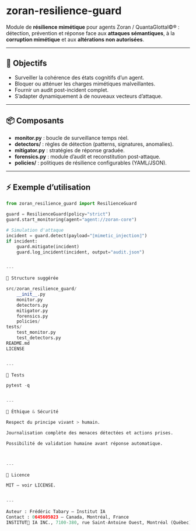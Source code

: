 # zoran-resilience-guard

Module de **résilience mimétique** pour agents Zoran / QuantaGlottal©® : détection, prévention et réponse face aux **attaques sémantiques**, à la **corruption mimétique** et aux **altérations non autorisées**.

---

## 🎯 Objectifs
- Surveiller la cohérence des états cognitifs d’un agent.
- Bloquer ou atténuer les charges mimétiques malveillantes.
- Fournir un audit post-incident complet.
- S’adapter dynamiquement à de nouveaux vecteurs d’attaque.

---

## 📦 Composants
- **monitor.py** : boucle de surveillance temps réel.
- **detectors/** : règles de détection (patterns, signatures, anomalies).
- **mitigator.py** : stratégies de réponse graduée.
- **forensics.py** : module d’audit et reconstitution post-attaque.
- **policies/** : politiques de résilience configurables (YAML/JSON).

---

## ⚡ Exemple d’utilisation
```python
from zoran_resilience_guard import ResilienceGuard

guard = ResilienceGuard(policy="strict")
guard.start_monitoring(agent="agent://zoran-core")

# Simulation d'attaque
incident = guard.detect(payload="⟦mimetic_injection⟧")
if incident:
    guard.mitigate(incident)
    guard.log_incident(incident, output="audit.json")


---

📂 Structure suggérée

src/zoran_resilience_guard/
    __init__.py
    monitor.py
    detectors.py
    mitigator.py
    forensics.py
    policies/
tests/
    test_monitor.py
    test_detectors.py
README.md
LICENSE


---

🧪 Tests

pytest -q


---

🔐 Éthique & Sécurité

Respect du principe vivant > humain.

Journalisation complète des menaces détectées et actions prises.

Possibilité de validation humaine avant réponse automatique.



---

📜 Licence

MIT — voir LICENSE.


---

Auteur : Frédéric Tabary — Institut IA
Contact : 0645605023 — Canada, Montréal, France
INSTITUT🦋 IA INC., 7100-380, rue Saint-Antoine Ouest, Montréal (Québec) H2Y 3X7.# zoran-resilience-guard
